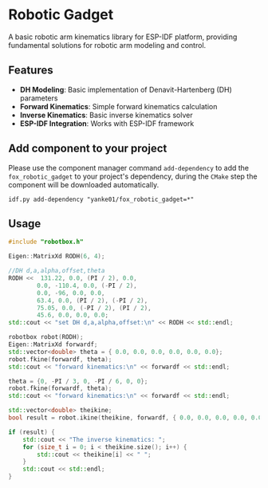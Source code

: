 # Robotic Gadget

A basic robotic arm kinematics library for ESP-IDF platform, providing fundamental solutions for robotic arm modeling and control.

## Features

- **DH Modeling**: Basic implementation of Denavit-Hartenberg (DH) parameters
- **Forward Kinematics**: Simple forward kinematics calculation
- **Inverse Kinematics**: Basic inverse kinematics solver
- **ESP-IDF Integration**: Works with ESP-IDF framework

## Add component to your project

Please use the component manager command `add-dependency` to add the `fox_robotic_gadget` to your project's dependency, during the `CMake` step the component will be downloaded automatically.

```
idf.py add-dependency "yanke01/fox_robotic_gadget=*"
```

## Usage

```cpp
#include "robotbox.h"

Eigen::MatrixXd RODH(6, 4);

//DH d,a,alpha,offset,theta
RODH <<  131.22, 0.0, (PI / 2), 0.0,
        0.0, -110.4, 0.0, (-PI / 2),
        0.0, -96, 0.0, 0.0,
        63.4, 0.0, (PI / 2), (-PI / 2),
        75.05, 0.0, (-PI / 2), (PI / 2),
        45.6, 0.0, 0.0, 0.0;
std::cout << "set DH d,a,alpha,offset:\n" << RODH << std::endl;

robotbox robot(RODH);
Eigen::MatrixXd forwardf;
std::vector<double> theta = { 0.0, 0.0, 0.0, 0.0, 0.0, 0.0};
robot.fkine(forwardf, theta);
std::cout << "forward kinematics:\n" << forwardf << std::endl;

theta = {0, -PI / 3, 0, -PI / 6, 0, 0};
robot.fkine(forwardf, theta);
std::cout << "forward kinematics:\n" << forwardf << std::endl;

std::vector<double> theikine;
bool result = robot.ikine(theikine, forwardf, { 0.0, 0.0, 0.0, 0.0, 0.0, 0.0}, {1.0, 1.0, 1.0, 1.0, 1.0, 1.0}, 500, 100, 1);

if (result) {
    std::cout << "The inverse kinematics: ";
    for (size_t i = 0; i < theikine.size(); i++) {
        std::cout << theikine[i] << " ";
    }
    std::cout << std::endl;
}
```
